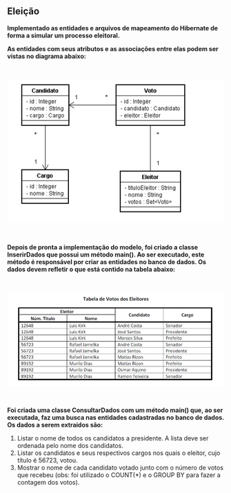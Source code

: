 ## Eleição

<p><strong>Implementado as entidades e arquivos de mapeamento do Hibernate de forma a simular
um processo eleitoral. </p> 
<p>As entidades com seus atributos e as associações entre elas
podem ser vistas no diagrama abaixo:</strong></p>
<br>
<p align="center">
<img src="https://github.com/740fernando/projeto-processo-eleitoral/blob/master/assets/diagrama.PNG" />
</p>
<br>
<p><strong> Depois de pronta a implementação do modelo, foi criado a classe InserirDados que possui
um método main(). Ao ser executado, este método é responsável por criar as
entidades no banco de dados. Os dados devem refletir o que está contido na tabela
abaixo:</strong> </p>
<br>
<p align="center">
<img src="https://github.com/740fernando/projeto-processo-eleitoral/blob/master/assets/tabelaVotos.JPEG">
</p>
<br>
<p><strong>Foi criada uma classe ConsultarDados com um método main() que, ao ser
executada, faz uma busca nas entidades cadastradas no banco de dados. Os dados a
serem extraídos são:</strong></p>

1. Listar o nome de todos os candidatos a presidente. A lista deve ser ordenada
pelo nome dos candidatos.
2. Listar os candidatos e seus respectivos cargos nos quais o eleitor, cujo título é
56723, votou.
3. Mostrar o nome de cada candidato votado junto com o número de votos que
recebeu (obs: foi utilizado o COUNT(*) e o GROUP BY para fazer a contagem dos votos).
